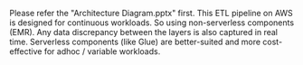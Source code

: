 Please refer the "Architecture Diagram.pptx" first.
This ETL pipeline on AWS is designed for continuous workloads. So using non-serverless components (EMR). Any data discrepancy between the layers is also captured in real time.
Serverless components (like Glue) are better-suited and more cost-effective for adhoc / variable workloads.
